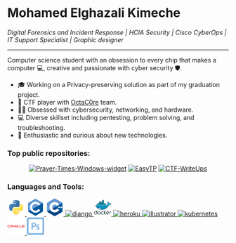 <h1 align="left">Mohamed Elghazali Kimeche</h1>

*Digital Forensics and Incident Response | HCIA Security | Cisco CyberOps | IT Support Specialist | Graphic designer*
<hr>

Computer science student with an obsession to every chip that makes a
computer 💻, creative and passionate with cyber security 🛡.  
  

- 🎓 Working on a Privacy-preserving solution as part of my graduation project.
- 🏴 CTF player with [OctaC0re](https://ctftime.org/team/141485) team.
- 👨‍💻 Obsessed with cybersecurity, networking, and hardware.
- 💻 Diverse skillset including pentesting, problem solving, and troubleshooting.
- 🧠 Enthusiastic and curious about new technologies.  

<h3 align="left">Top public repositories:</h3>

<p align="center">
  <a href="https://github.com/Elghazali-99/Prayer-Times-Windows-widget"><img width="282" src="https://denvercoder1-github-readme-stats.vercel.app/api/pin/?username=Elghazali-99&repo=Prayer-Times-Windows-widget&theme=radical" alt="Prayer-Times-Windows-widget"></a> 
  <a href="https://github.com/TheDhm/EasyTP"><img width="282" src="https://denvercoder1-github-readme-stats.vercel.app/api/pin/?username=TheDhm&repo=EasyTP&theme=radical" alt="EasyTP"></a>
  <a href="https://github.com/Elghazali-99/CTF-WriteUps"><img width="282" src="https://denvercoder1-github-readme-stats.vercel.app/api/pin/?username=Elghazali-99&repo=CTF-WriteUps&theme=radical" alt="CTF-WriteUps"></a>
</p>

<h3 align="left">Languages and Tools:</h3>
<p align="left"> <a href="https://www.python.org" target="_blank" rel="noreferrer"> <img src="https://raw.githubusercontent.com/devicons/devicon/master/icons/python/python-original.svg" alt="python" width="40" height="40"/> </a> <a href="https://www.cprogramming.com/" target="_blank" rel="noreferrer"> <img src="https://raw.githubusercontent.com/devicons/devicon/master/icons/c/c-original.svg" alt="c" width="40" height="40"/> </a> <a href="https://www.w3schools.com/cpp/" target="_blank" rel="noreferrer"> <img src="https://raw.githubusercontent.com/devicons/devicon/master/icons/cplusplus/cplusplus-original.svg" alt="cplusplus" width="40" height="40"/> </a> <a href="https://www.djangoproject.com/" target="_blank" rel="noreferrer"> <img src="https://cdn.worldvectorlogo.com/logos/django.svg" alt="django" width="40" height="40"/> </a> <a href="https://www.docker.com/" target="_blank" rel="noreferrer"> <img src="https://raw.githubusercontent.com/devicons/devicon/master/icons/docker/docker-original-wordmark.svg" alt="docker" width="40" height="40"/> </a> <a href="https://heroku.com" target="_blank" rel="noreferrer"> <img src="https://www.vectorlogo.zone/logos/heroku/heroku-icon.svg" alt="heroku" width="40" height="40"/> </a> <a href="https://www.adobe.com/in/products/illustrator.html" target="_blank" rel="noreferrer"> <img src="https://www.vectorlogo.zone/logos/adobe_illustrator/adobe_illustrator-icon.svg" alt="illustrator" width="40" height="40"/> </a> <a href="https://kubernetes.io" target="_blank" rel="noreferrer"> <img src="https://www.vectorlogo.zone/logos/kubernetes/kubernetes-icon.svg" alt="kubernetes" width="40" height="40"/> </a> <a href="https://www.oracle.com/" target="_blank" rel="noreferrer"> <img src="https://raw.githubusercontent.com/devicons/devicon/master/icons/oracle/oracle-original.svg" alt="oracle" width="40" height="40"/> </a> <a href="https://www.photoshop.com/en" target="_blank" rel="noreferrer"> <img src="https://raw.githubusercontent.com/devicons/devicon/master/icons/photoshop/photoshop-line.svg" alt="photoshop" width="40" height="40"/> </a> </p>

<!--
**Elghazali-99/Elghazali-99** is a ✨ _special_ ✨ repository because its `README.md` (this file) appears on your GitHub profile.

Here are some ideas to get you started:

- 🔭 I’m currently working on ...
- 🌱 I’m currently learning ...
- 👯 I’m looking to collaborate on ...
- 🤔 I’m looking for help with ...
- 💬 Ask me about ...
- 📫 How to reach me: ...
- 😄 Pronouns: ...
- ⚡ Fun fact: ...
-->
